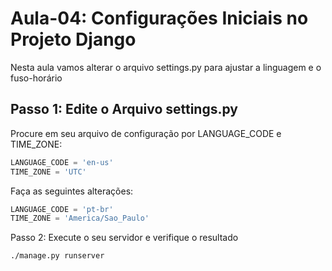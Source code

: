 # Aula-04: Configurações Iniciais no Projeto Django
Nesta aula vamos alterar o arquivo settings.py para ajustar a linguagem 
e o fuso-horário

## Passo 1: Edite o Arquivo settings.py 

Procure em seu arquivo de configuração por LANGUAGE_CODE e TIME_ZONE: 
```python
LANGUAGE_CODE = 'en-us' 
TIME_ZONE = 'UTC' 
``` 
Faça as seguintes alterações: 
```python
LANGUAGE_CODE = 'pt-br' 
TIME_ZONE = 'America/Sao_Paulo' 
``` 
Passo 2:  Execute o seu servidor e verifique o resultado 
```bash
./manage.py runserver 
``` 

